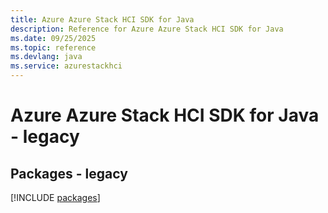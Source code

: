 ```yaml
---
title: Azure Azure Stack HCI SDK for Java
description: Reference for Azure Azure Stack HCI SDK for Java
ms.date: 09/25/2025
ms.topic: reference
ms.devlang: java
ms.service: azurestackhci
---
```

# Azure Azure Stack HCI SDK for Java - legacy
## Packages - legacy
[!INCLUDE [packages](azure-stack-hci-index.md)]